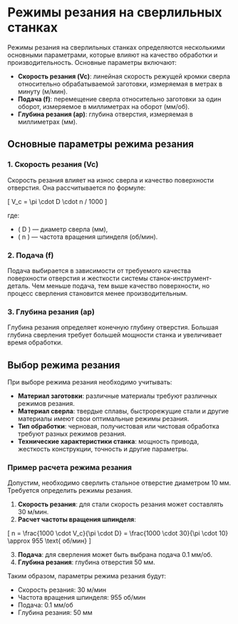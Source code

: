 # Режимы резания на сверлильных станках

Режимы резания на сверлильных станках определяются несколькими основными параметрами, которые влияют на качество обработки и производительность. Основные параметры включают:

- **Скорость резания (Vc)**: линейная скорость режущей кромки сверла относительно обрабатываемой заготовки, измеряемая в метрах в минуту (м/мин).
- **Подача (f)**: перемещение сверла относительно заготовки за один оборот, измеряемое в миллиметрах на оборот (мм/об).
- **Глубина резания (ap)**: глубина отверстия, измеряемая в миллиметрах (мм).

## Основные параметры режима резания

### 1. Скорость резания (Vc)

Скорость резания влияет на износ сверла и качество поверхности отверстия. Она рассчитывается по формуле:

\[ V_c = \pi \cdot D \cdot n / 1000 \]

где:
- \( D \) — диаметр сверла (мм),
- \( n \) — частота вращения шпинделя (об/мин).

### 2. Подача (f)

Подача выбирается в зависимости от требуемого качества поверхности отверстия и жесткости системы станок-инструмент-деталь. Чем меньше подача, тем выше качество поверхности, но процесс сверления становится менее производительным.

### 3. Глубина резания (ap)

Глубина резания определяет конечную глубину отверстия. Большая глубина сверления требует большей мощности станка и увеличивает время обработки.

## Выбор режима резания

При выборе режима резания необходимо учитывать:
- **Материал заготовки**: различные материалы требуют различных режимов резания.
- **Материал сверла**: твердые сплавы, быстрорежущие стали и другие материалы имеют свои оптимальные режимы резания.
- **Тип обработки**: черновая, получистовая или чистовая обработка требуют разных режимов резания.
- **Технические характеристики станка**: мощность привода, жесткость конструкции, точность и другие параметры.

### Пример расчета режима резания

Допустим, необходимо сверлить стальное отверстие диаметром 10 мм. Требуется определить режимы резания.

1. **Скорость резания**: для стали скорость резания может составлять 30 м/мин.
2. **Расчет частоты вращения шпинделя**:

\[ n = \frac{1000 \cdot V_c}{\pi \cdot D} = \frac{1000 \cdot 30}{\pi \cdot 10} \approx 955 \text{ об/мин} \]

3. **Подача**: для сверления может быть выбрана подача 0.1 мм/об.
4. **Глубина резания**: глубина отверстия 50 мм.

Таким образом, параметры режима резания будут:
- Скорость резания: 30 м/мин
- Частота вращения шпинделя: 955 об/мин
- Подача: 0.1 мм/об
- Глубина резания: 50 мм
